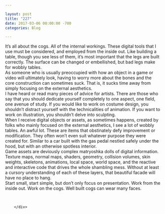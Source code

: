 ```yaml
---

layout: post  
title: "227"  
date: 2017-03-06 00:00:00 -700  
categories: Blog

---
```


It’s all about the cogs. All of the internal workings. These digital tools that I use must be considered, and employed from the inside out. Like building a table, though you see less of them, it’s most important that the legs are built correctly. The surface can be changed or embellished, but bad legs make for wobbly tables.   
As someone who is usually preoccupied with how an object in a game or video will ultimately look, having to worry more about the bones and the core construction can sometimes suck. That is, it sucks time away from simply focusing on the external aesthetics.  
I have heard or read many pieces of advice for artists. There are those who say that you should dedicate yourself completely to one aspect, one field, one avenue of study. If you would like to work on costume design, you shouldn’t distract yourself with the technicalities of animation. If you want to work on illustration, you shouldn’t delve into sculpting.   
When I receive digital objects or assets, as sometimes happens, created by folks who mainly focused on the external aesthetics, I see a lot of wobbly tables. An awful lot. These are items that obstinately defy improvement or modification. They often won’t even suit whatever purpose they were created for. Similar to a car built with the gas pedal nestled safely under the hood, but with an otherwise spotless interior.  
Game assets are deviously complex matryoshka dolls of digital information. Texture maps, normal maps, shaders, geometry, collision volumes, skin weights, skeletons, animations, local space, world space, and the reactive and interactive code that drives the whole shambling mess. Without at least a cursory understanding of each of these layers, that beautiful facade will have no place to hang.   
Start small, start simple, but don’t only focus on presentation. Work from the inside out. Work on the cogs. Well built cogs can wear many faces.   
  
​

```
    </div>
    
```